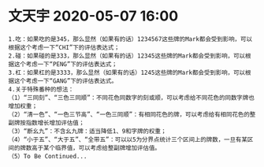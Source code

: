 # 文天宇 2020-05-07 16:00

    1.吃：如果吃的是345，那么显然（如果有的话）1234567这些牌的Mark都会受到影响，可以根据这个考虑一下“CHI”下的评估表达式；
    2.碰：如果碰的是333，那么显然（如果有的话）12345这些牌的Mark都会受到影响，可以根据这个考虑一下“PENG”下的评估表达式；
    3.杠：如果杠的是3333，那么显然（如果有的话）1245这些牌的Mark都会受到影响，可以根据这个考虑一下“GANG”下的评估表达式。
    4.关于特殊番种的想法：
    （1）“三同刻”、“三色三同顺”：不同花色同数字的刻或顺，可以考虑给不同花色的同数字牌也增加权重；
    （2）“清一色”、“一色三节高”、“一色三同顺”：有相同花色的牌，可以考虑给有相同花色的整副牌按指数增长增加评估值；
    （3）“断幺九”：不含幺九牌：适当降低1、9和字牌的权重；
    （4）“小于五”、“大于五”、“全带五”：可以以5为分界点统计三个区间上的牌数，一旦有某区间的牌数高于某个临界值，可以考虑给整副牌增加评估值。
    （5）To Be Continued...
